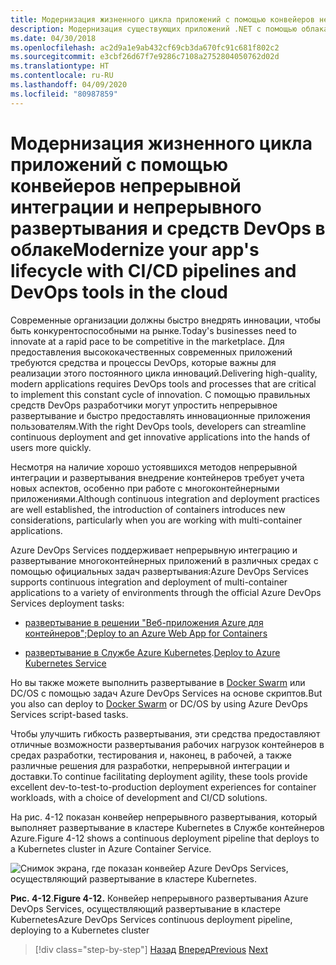 ```yaml
---
title: Модернизация жизненного цикла приложений с помощью конвейеров непрерывной интеграции и непрерывного развертывания и средств DevOps в облаке
description: Модернизация существующих приложений .NET с помощью облака Azure и контейнеров Windows | Модернизация жизненного цикла приложений с помощью конвейеров непрерывной интеграции и непрерывного развертывания и средств DevOps в облаке
ms.date: 04/30/2018
ms.openlocfilehash: ac2d9a1e9ab432cf69cb3da670fc91c681f802c2
ms.sourcegitcommit: e3cbf26d67f7e9286c7108a2752804050762d02d
ms.translationtype: HT
ms.contentlocale: ru-RU
ms.lasthandoff: 04/09/2020
ms.locfileid: "80987859"
---
```

# <a name="modernize-your-apps-lifecycle-with-cicd-pipelines-and-devops-tools-in-the-cloud"></a><span data-ttu-id="1da78-103">Модернизация жизненного цикла приложений с помощью конвейеров непрерывной интеграции и непрерывного развертывания и средств DevOps в облаке</span><span class="sxs-lookup"><span data-stu-id="1da78-103">Modernize your app's lifecycle with CI/CD pipelines and DevOps tools in the cloud</span></span>

<span data-ttu-id="1da78-104">Современные организации должны быстро внедрять инновации, чтобы быть конкурентоспособными на рынке.</span><span class="sxs-lookup"><span data-stu-id="1da78-104">Today's businesses need to innovate at a rapid pace to be competitive in the marketplace.</span></span> <span data-ttu-id="1da78-105">Для предоставления высококачественных современных приложений требуются средства и процессы DevOps, которые важны для реализации этого постоянного цикла инноваций.</span><span class="sxs-lookup"><span data-stu-id="1da78-105">Delivering high-quality, modern applications requires DevOps tools and processes that are critical to implement this constant cycle of innovation.</span></span> <span data-ttu-id="1da78-106">С помощью правильных средств DevOps разработчики могут упростить непрерывное развертывание и быстро предоставлять инновационные приложения пользователям.</span><span class="sxs-lookup"><span data-stu-id="1da78-106">With the right DevOps tools, developers can streamline continuous deployment and get innovative applications into the hands of users more quickly.</span></span>

<span data-ttu-id="1da78-107">Несмотря на наличие хорошо устоявшихся методов непрерывной интеграции и развертывания внедрение контейнеров требует учета новых аспектов, особенно при работе с многоконтейнерными приложениями.</span><span class="sxs-lookup"><span data-stu-id="1da78-107">Although continuous integration and deployment practices are well established, the introduction of containers introduces new considerations, particularly when you are working with multi-container applications.</span></span>

<span data-ttu-id="1da78-108">Azure DevOps Services поддерживает непрерывную интеграцию и развертывание многоконтейнерных приложений в различных средах с помощью официальных задач развертывания:</span><span class="sxs-lookup"><span data-stu-id="1da78-108">Azure DevOps Services supports continuous integration and deployment of multi-container applications to a variety of environments through the official Azure DevOps Services deployment tasks:</span></span>

- <span data-ttu-id="1da78-109">[развертывание в решении "Веб-приложения Azure для контейнеров"](https://docs.microsoft.com/azure/devops/pipelines/apps/cd/deploy-docker-webapp?tabs=dotnet-core);</span><span class="sxs-lookup"><span data-stu-id="1da78-109">[Deploy to an Azure Web App for Containers](https://docs.microsoft.com/azure/devops/pipelines/apps/cd/deploy-docker-webapp?tabs=dotnet-core)</span></span>

- <span data-ttu-id="1da78-110">[развертывание в Службе Azure Kubernetes](https://docs.microsoft.com/azure/devops/pipelines/apps/cd/deploy-aks?tabs=dotnet-core).</span><span class="sxs-lookup"><span data-stu-id="1da78-110">[Deploy to Azure Kubernetes Service](https://docs.microsoft.com/azure/devops/pipelines/apps/cd/deploy-aks?tabs=dotnet-core)</span></span>

<span data-ttu-id="1da78-111">Но вы также можете выполнить развертывание в [Docker Swarm](https://blog.jcorioland.io/archives/2016/11/29/full-ci-cd-pipeline-to-deploy-multi-containers-application-on-azure-container-service-docker-swarm-using-visual-studio-team-services.html) или DC/OS с помощью задач Azure DevOps Services на основе скриптов.</span><span class="sxs-lookup"><span data-stu-id="1da78-111">But you also can deploy to [Docker Swarm](https://blog.jcorioland.io/archives/2016/11/29/full-ci-cd-pipeline-to-deploy-multi-containers-application-on-azure-container-service-docker-swarm-using-visual-studio-team-services.html) or DC/OS by using Azure DevOps Services script-based tasks.</span></span>

<span data-ttu-id="1da78-112">Чтобы улучшить гибкость развертывания, эти средства предоставляют отличные возможности развертывания рабочих нагрузок контейнеров в средах разработки, тестирования и, наконец, в рабочей, а также различные решения для разработки, непрерывной интеграции и доставки.</span><span class="sxs-lookup"><span data-stu-id="1da78-112">To continue facilitating deployment agility, these tools provide excellent dev-to-test-to-production deployment experiences for container workloads, with a choice of development and CI/CD solutions.</span></span>

<span data-ttu-id="1da78-113">На рис. 4-12 показан конвейер непрерывного развертывания, который выполняет развертывание в кластере Kubernetes в Службе контейнеров Azure.</span><span class="sxs-lookup"><span data-stu-id="1da78-113">Figure 4-12 shows a continuous deployment pipeline that deploys to a Kubernetes cluster in Azure Container Service.</span></span>

![Снимок экрана, где показан конвейер Azure DevOps Services, осуществляющий развертывание в кластере Kubernetes.](./media/life-cycle-ci-cd-pipelines-devops-tools/deploy-mvc-app-container-kubernetes.png)

<span data-ttu-id="1da78-115">**Рис. 4-12**.</span><span class="sxs-lookup"><span data-stu-id="1da78-115">**Figure 4-12.**</span></span> <span data-ttu-id="1da78-116">Конвейер непрерывного развертывания Azure DevOps Services, осуществляющий развертывание в кластере Kubernetes</span><span class="sxs-lookup"><span data-stu-id="1da78-116">Azure DevOps Services continuous deployment pipeline, deploying to a Kubernetes cluster</span></span>

>[!div class="step-by-step"]
><span data-ttu-id="1da78-117">[Назад](modernize-your-apps-with-monitoring-and-telemetry.md)
>[Вперед](migrate-to-hybrid-cloud-scenarios.md)</span><span class="sxs-lookup"><span data-stu-id="1da78-117">[Previous](modernize-your-apps-with-monitoring-and-telemetry.md)
[Next](migrate-to-hybrid-cloud-scenarios.md)</span></span>
